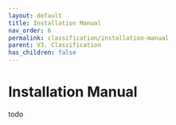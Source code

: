 ```yaml
---
layout: default
title: Installation Manual
nav_order: 6
permalink: classification/installation-manual
parent: V3. Classification
has_children: false
---
```


# Installation Manual

todo